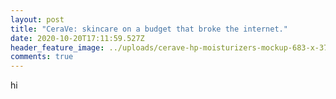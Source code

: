 ```yaml
---
layout: post
title: "CeraVe: skincare on a budget that broke the internet."
date: 2020-10-20T17:11:59.527Z
header_feature_image: ../uploads/cerave-hp-moisturizers-mockup-683-x-375-v3.png
comments: true
---
```

hi